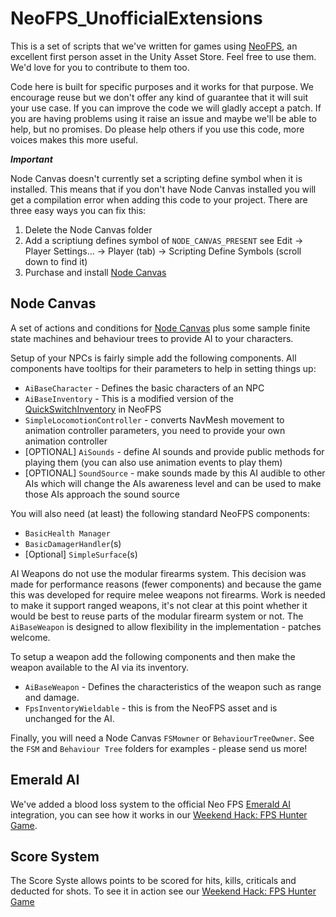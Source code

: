 # NeoFPS_UnofficialExtensions
This is a set of scripts that we've written for games using [NeoFPS](https://bit.ly/NeoFPS), an excellent first person asset in the Unity Asset Store. Feel free to use them. We'd love for you to contribute to them too. 

Code here is built for specific purposes and it works for that purpose. We encourage reuse but we don't offer any kind of guarantee that it will suit your use case. 
If you can improve the code we will gladly accept a patch. If you are having problems using it raise an issue and maybe we'll be able to help, but no promises. Do please 
help others if you use this code, more voices makes this more useful.

***Important***

Node Canvas doesn't currently set a scripting define symbol when it is installed. This means that if you don't have Node Canvas installed you will get a compilation error
when adding this code to your project. There are three easy ways you can fix this:

1) Delete the Node Canvas folder
2) Add a scriptiung defines symbol of `NODE_CANVAS_PRESENT` see Edit -> Player Settings... -> Player (tab) -> Scripting Define Symbols  (scroll down to find it)
3) Purchase and install [Node Canvas](https://bit.ly/NodeCanvas)

## Node Canvas

A set of actions and conditions for [Node Canvas](https://bit.ly/NodeCanvas) plus some sample finite state machines and behaviour trees to provide AI to your characters.

Setup of your NPCs is fairly simple add the following components. All components have tooltips for their parameters to help in setting things up:

  * `AiBaseCharacter` - Defines the basic characters of an NPC
  * `AiBaseInventory` - This is a modified version of the [QuickSwitchInventory](https://docs.neofps.com/manual/inventoryref-mb-fpsinventoryquickswitch.html) in NeoFPS
  * `SimpleLocomotionController` - converts NavMesh movement to animation controller parameters, you need to provide your own animation controller
  * [OPTIONAL] `AiSounds` - define AI sounds and provide public methods for playing them (you can also use animation events to play them)
  * [OPTIONAL] `SoundSource` - make sounds made by this AI audible to other AIs which will change the AIs awareness level and can be used to make those AIs approach the sound source

You will also need (at least) the following standard NeoFPS components:

  * `BasicHealth Manager`
  * `BasicDamagerHandler`(s)
  * [Optional] `SimpleSurface`(s)
  
AI Weapons do not use the modular firearms system. This decision was made for performance reasons (fewer components) and because the game this was developed for require melee weapons not firearms. Work is needed to make it support ranged weapons, it's not clear at this point whether it would be best to reuse parts of the modular firearm system or not. The `AiBaseWeapon` is designed to allow flexibility in the implementation - patches welcome.

To setup a weapon add the following components and then make the weapon available to the AI via its inventory.

  * `AiBaseWeapon` - Defines the characteristics of the weapon such as range and damage. 
  * `FpsInventoryWieldable` - this is from the NeoFPS asset and is unchanged for the AI.
  
Finally, you will need a Node Canvas `FSMowner` or `BehaviourTreeOwner`. See the `FSM` and `Behaviour Tree` folders for examples - please send us more!

## Emerald AI

We've added a blood loss system to the official Neo FPS [Emerald AI](http://bit.ly/EmeraldAI) integration, you can see how it works in our [Weekend Hack: FPS Hunter Game](https://www.youtube.com/watch?v=I27gpQKw_jM&t=81).

## Score System

The Score Syste allows points to be scored for hits, kills, criticals and deducted for shots. To see it in action see our [Weekend Hack: FPS Hunter Game](https://www.youtube.com/watch?v=I27gpQKw_jM&t=241)
